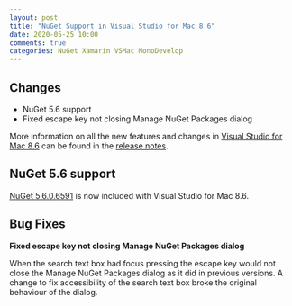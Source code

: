 ```yaml
---
layout: post
title: "NuGet Support in Visual Studio for Mac 8.6"
date: 2020-05-25 10:00
comments: true
categories: NuGet Xamarin VSMac MonoDevelop
---
```


## Changes

   * NuGet 5.6 support
   * Fixed escape key not closing Manage NuGet Packages dialog
 
More information on all the new features and changes in [Visual Studio for Mac 8.6](https://www.visualstudio.com/vs/visual-studio-mac/)
can be found in the [release notes](https://docs.microsoft.com/en-us/visualstudio/releasenotes/vs2019-mac-relnotes).

## NuGet 5.6 support
    
[NuGet 5.6.0.6591](https://docs.microsoft.com/en-us/nuget/release-notes/nuget-5.6) is now
included with Visual Studio for Mac 8.6.

## Bug Fixes

**Fixed escape key not closing Manage NuGet Packages dialog**

When the search text box had focus pressing the escape key would
not close the Manage NuGet Packages dialog as it did in previous
versions. A change to fix accessibility of the search text box
broke the original behaviour of the dialog.
